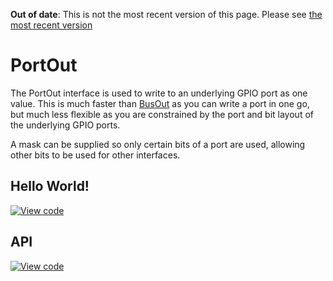 <span class="warnings">**Out of date**: This is not the most recent version of this page. Please see [the most recent version](https://os.mbed.com/docs/latest/reference/portout.html)</span>
# PortOut

The PortOut interface is used to write to an underlying GPIO port as one value. This is much faster than [BusOut](BusOut.md) as you can write a port in one go, but much less flexible as you are constrained by the port and bit layout of the underlying GPIO ports.

A mask can be supplied so only certain bits of a port are used, allowing other bits to be used for other interfaces. 

## Hello World!

[![View code](https://www.mbed.com/embed/?url=https://developer.mbed.org/users/mbed_official/code/PortOut_HelloWorld/)](https://developer.mbed.org/users/mbed_official/code/PortOut_HelloWorld/file/9bbfdb1487ff/main.cpp) 

## API

[![View code](https://www.mbed.com/embed/?type=library)](https://docs.mbed.com/docs/mbed-os-api/en/mbed-os-5.1.0/api/PortOut_8h_source.html) 
